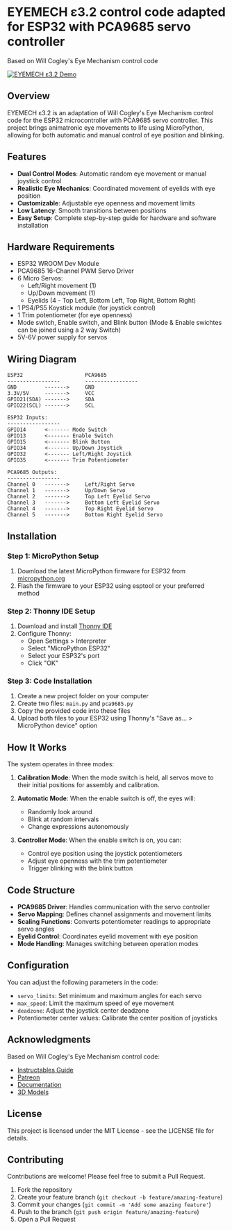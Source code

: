 # EYEMECH ε3.2 control code adapted for ESP32 with PCA9685 servo controller
Based on Will Cogley's Eye Mechanism control code


[![EYEMECH ε3.2 Demo](https://img.youtube.com/vi/MeHLouL9ltw/0.jpg)](https://www.youtube.com/watch?v=MeHLouL9ltw "EYEMECH ε3.2 Demo - Click to Watch!")

## Overview

EYEMECH ε3.2 is an adaptation of Will Cogley's Eye Mechanism control code for the ESP32 microcontroller with PCA9685 servo controller. This project brings animatronic eye movements to life using MicroPython, allowing for both automatic and manual control of eye position and blinking.

## Features

- **Dual Control Modes**: Automatic random eye movement or manual joystick control
- **Realistic Eye Mechanics**: Coordinated movement of eyelids with eye position
- **Customizable**: Adjustable eye openness and movement limits
- **Low Latency**: Smooth transitions between positions
- **Easy Setup**: Complete step-by-step guide for hardware and software installation

## Hardware Requirements

- ESP32 WROOM Dev Module
- PCA9685 16-Channel PWM Servo Driver
- 6 Micro Servos:
  - Left/Right movement (1)
  - Up/Down movement (1)
  - Eyelids (4 - Top Left, Bottom Left, Top Right, Bottom Right)
- 1 PS4/PS5 Koystick module (for joystick control)
- 1 Trim potentiometer (for eye openness)
- Mode switch, Enable switch, and Blink button (Mode & Enable swichtes can be joined using a 2 way Switch)
- 5V-6V power supply for servos

## Wiring Diagram

```
ESP32                    PCA9685
-----------------        -----------------
GND         ------->     GND
3.3V/5V     ------->     VCC
GPIO21(SDA) ------->     SDA
GPIO22(SCL) ------->     SCL

ESP32 Inputs:
-----------------
GPIO14      <------- Mode Switch
GPIO13      <------- Enable Switch
GPIO15      <------- Blink Button
GPIO34      <------- Up/Down Joystick
GPIO32      <------- Left/Right Joystick
GPIO35      <------- Trim Potentiometer

PCA9685 Outputs:
-----------------
Channel 0   ------->     Left/Right Servo
Channel 1   ------->     Up/Down Servo
Channel 2   ------->     Top Left Eyelid Servo
Channel 3   ------->     Bottom Left Eyelid Servo
Channel 4   ------->     Top Right Eyelid Servo
Channel 5   ------->     Bottom Right Eyelid Servo
```

## Installation

### Step 1: MicroPython Setup

1. Download the latest MicroPython firmware for ESP32 from [micropython.org](https://micropython.org/download/esp32/)
2. Flash the firmware to your ESP32 using esptool or your preferred method

### Step 2: Thonny IDE Setup

1. Download and install [Thonny IDE](https://thonny.org/)
2. Configure Thonny:
   - Open Settings > Interpreter
   - Select "MicroPython ESP32" 
   - Select your ESP32's port
   - Click "OK"

### Step 3: Code Installation

1. Create a new project folder on your computer
2. Create two files: `main.py` and `pca9685.py`
3. Copy the provided code into these files
4. Upload both files to your ESP32 using Thonny's "Save as... > MicroPython device" option

## How It Works

The system operates in three modes:

1. **Calibration Mode**: When the mode switch is held, all servos move to their initial positions for assembly and calibration.

2. **Automatic Mode**: When the enable switch is off, the eyes will:
   - Randomly look around
   - Blink at random intervals
   - Change expressions autonomously

3. **Controller Mode**: When the enable switch is on, you can:
   - Control eye position using the joystick potentiometers
   - Adjust eye openness with the trim potentiometer
   - Trigger blinking with the blink button

## Code Structure

- **PCA9685 Driver**: Handles communication with the servo controller
- **Servo Mapping**: Defines channel assignments and movement limits
- **Scaling Functions**: Converts potentiometer readings to appropriate servo angles
- **Eyelid Control**: Coordinates eyelid movement with eye position
- **Mode Handling**: Manages switching between operation modes

## Configuration

You can adjust the following parameters in the code:

- `servo_limits`: Set minimum and maximum angles for each servo
- `max_speed`: Limit the maximum speed of eye movement
- `deadzone`: Adjust the joystick center deadzone
- Potentiometer center values: Calibrate the center position of joysticks

## Acknowledgments

Based on Will Cogley's Eye Mechanism control code:
- [Instructables Guide](https://www.instructables.com/Animatronic-Eye-Mechanism/)
- [Patreon](https://www.patreon.com/c/Will_Cogley/posts)
- [Documentation](https://willcogley.notion.site/EyeMech-3-2-1af24779b64d80b19edfdd795d4b90e5)
- [3D Models](https://makerworld.com/es/models/1184807-animatronic-eye-mechanism-e3-2)

## License

This project is licensed under the MIT License - see the LICENSE file for details.

## Contributing

Contributions are welcome! Please feel free to submit a Pull Request.

1. Fork the repository
2. Create your feature branch (`git checkout -b feature/amazing-feature`)
3. Commit your changes (`git commit -m 'Add some amazing feature'`)
4. Push to the branch (`git push origin feature/amazing-feature`)
5. Open a Pull Request

